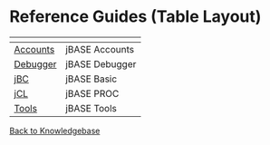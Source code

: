 # Reference Guides (Table Layout)

| <!----> | <!----> |
| --- | --- |
| [Accounts](accounts/README.md) | jBASE Accounts |
| [Debugger](./debugger/README.md) | jBASE Debugger |
| [jBC](./jbc/README.md) | jBASE Basic |  
| [jCL](./jcl/README.md)| jBASE PROC |
| [Tools](./tools/README.md) | jBASE Tools |

[Back to Knowledgebase](./../README.md)
